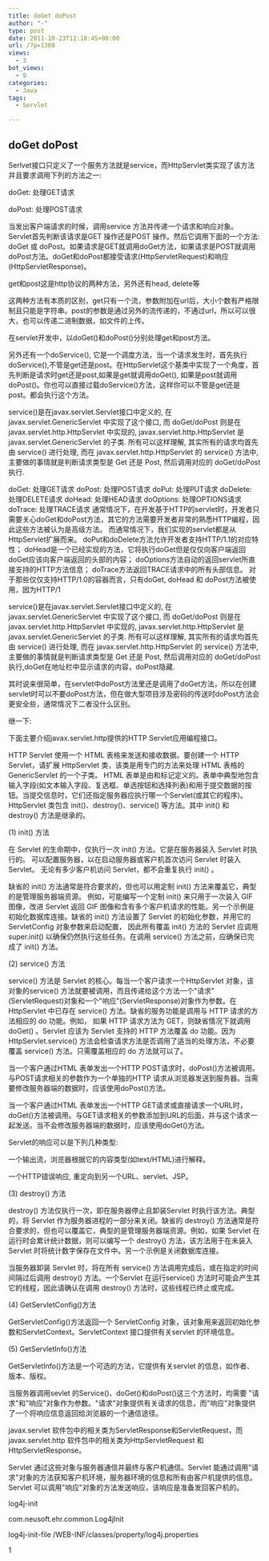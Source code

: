 ```yaml
---
title: doGet doPost
author: "-"
type: post
date: 2011-10-23T12:18:45+00:00
url: /?p=1300
views:
  - 3
bot_views:
  - 9
categories:
  - Java
tags:
  - Servlet

---
```

## doGet doPost
Serlvet接口只定义了一个服务方法就是service，而HttpServlet类实现了该方法并且要求调用下列的方法之一: 
  
doGet: 处理GET请求
  
doPost: 处理POST请求
  
当发出客户端请求的时候，调用service 方法并传递一个请求和响应对象。Servlet首先判断该请求是GET 操作还是POST 操作。然后它调用下面的一个方法: doGet 或 doPost。如果请求是GET就调用doGet方法，如果请求是POST就调用doPost方法。doGet和doPost都接受请求(HttpServletRequest)和响应(HttpServletResponse)。

get和post这是http协议的两种方法，另外还有head, delete等
  
这两种方法有本质的区别，get只有一个流，参数附加在url后，大小个数有严格限制且只能是字符串。post的参数是通过另外的流传递的，不通过url，所以可以很大，也可以传递二进制数据，如文件的上传。
  
在servlet开发中，以doGet()和doPost()分别处理get和post方法。
  
另外还有一个doService(), 它是一个调度方法，当一个请求发生时，首先执行doService(),不管是get还是post。在HttpServlet这个基类中实现了一个角度，首先判断是请求时get还是post,如果是get就调用doGet(), 如果是post就调用doPost()。你也可以直接过载doService()方法，这样你可以不管是get还是post。都会执行这个方法。

service()是在javax.servlet.Servlet接口中定义的, 在 javax.servlet.GenericServlet 中实现了这个接口, 而 doGet/doPost 则是在 javax.servlet.http.HttpServlet 中实现的, javax.servlet.http.HttpServlet 是 javax.servlet.GenericServlet 的子类. 所有可以这样理解, 其实所有的请求均首先由 service() 进行处理, 而在 javax.servlet.http.HttpServlet 的 service() 方法中, 主要做的事情就是判断请求类型是 Get 还是 Post, 然后调用对应的 doGet/doPost 执行.

doGet: 处理GET请求 doPost: 处理POST请求 doPut: 处理PUT请求 doDelete: 处理DELETE请求 doHead: 处理HEAD请求 doOptions: 处理OPTIONS请求 doTrace: 处理TRACE请求 通常情况下，在开发基于HTTP的servlet时，开发者只需要关心doGet和doPost方法，其它的方法需要开发者非常的熟悉HTTP编程，因此这些方法被认为是高级方法。 而通常情况下，我们实现的servlet都是从HttpServlet扩展而来。 doPut和doDelete方法允许开发者支持HTTP/1.1的对应特性； doHead是一个已经实现的方法，它将执行doGet但是仅仅向客户端返回doGet应该向客户端返回的头部的内容； doOptions方法自动的返回servlet所直接支持的HTTP方法信息； doTrace方法返回TRACE请求中的所有头部信息。 对于那些仅仅支持HTTP/1.0的容器而言，只有doGet, doHead 和 doPost方法被使用，因为HTTP/1

service()是在javax.servlet.Servlet接口中定义的, 在 javax.servlet.GenericServlet 中实现了这个接口, 而 doGet/doPost 则是在 javax.servlet.http.HttpServlet 中实现的, javax.servlet.http.HttpServlet 是 javax.servlet.GenericServlet 的子类. 所有可以这样理解, 其实所有的请求均首先由 service() 进行处理, 而在 javax.servlet.http.HttpServlet 的 service() 方法中, 主要做的事情就是判断请求类型是 Get 还是 Post, 然后调用对应的 doGet/doPost 执行,doGet在地址栏中显示请求的内容，doPost隐藏.
  
其时说来很简单，在servlet中doPost方法里还是调用了doGet方法，所以在创建servlet时可以不要doPost方法，但在做大型项目涉及密码的传送时doPost方法会更安全些，通常情况下二者没什么区别。

继一下:

下面主要介绍javax.servlet.http提供的HTTP Servlet应用编程接口。

HTTP Servlet 使用一个 HTML 表格来发送和接收数据。要创建一个 HTTP Servlet，请扩展 HttpServlet 类，该类是用专门的方法来处理 HTML 表格的 GenericServlet 的一个子类。 HTML 表单是由和标记定义的。表单中典型地包含输入字段(如文本输入字段、复选框、单选按钮和选择列表)和用于提交数据的按钮。当提交信息时，它们还指定服务器应执行哪一个Servlet(或其它的程序)。 HttpServlet 类包含 init()、destroy()、service() 等方法。其中 init() 和 destroy() 方法是继承的。

(1) init() 方法

在 Servlet 的生命期中，仅执行一次 init() 方法。它是在服务器装入 Servlet 时执行的。 可以配置服务器，以在启动服务器或客户机首次访问 Servlet 时装入 Servlet。 无论有多少客户机访问 Servlet，都不会重复执行 init() 。

缺省的 init() 方法通常是符合要求的，但也可以用定制 init() 方法来覆盖它，典型的是管理服务器端资源。 例如，可能编写一个定制 init() 来只用于一次装入 GIF 图像，改进 Servlet 返回 GIF 图像和含有多个客户机请求的性能。另一个示例是初始化数据库连接。缺省的 init() 方法设置了 Servlet 的初始化参数，并用它的 ServletConfig 对象参数来启动配置， 因此所有覆盖 init() 方法的 Servlet 应调用 super.init() 以确保仍然执行这些任务。在调用 service() 方法之前，应确保已完成了 init() 方法。

(2) service() 方法

service() 方法是 Servlet 的核心。每当一个客户请求一个HttpServlet 对象，该对象的service() 方法就要被调用，而且传递给这个方法一个"请求"(ServletRequest)对象和一个"响应"(ServletResponse)对象作为参数。在 HttpServlet 中已存在 service() 方法。缺省的服务功能是调用与 HTTP 请求的方法相应的 do 功能。例如， 如果 HTTP 请求方法为 GET，则缺省情况下就调用 doGet() 。Servlet 应该为 Servlet 支持的 HTTP 方法覆盖 do 功能。因为 HttpServlet.service() 方法会检查请求方法是否调用了适当的处理方法，不必要覆盖 service() 方法。只需覆盖相应的 do 方法就可以了。

当一个客户通过HTML 表单发出一个HTTP POST请求时，doPost()方法被调用。与POST请求相关的参数作为一个单独的HTTP 请求从浏览器发送到服务器。当需要修改服务器端的数据时，应该使用doPost()方法。

当一个客户通过HTML 表单发出一个HTTP GET请求或直接请求一个URL时，doGet()方法被调用。与GET请求相关的参数添加到URL的后面，并与这个请求一起发送。当不会修改服务器端的数据时，应该使用doGet()方法。

Servlet的响应可以是下列几种类型: 

一个输出流，浏览器根据它的内容类型(如text/HTML)进行解释。

一个HTTP错误响应, 重定向到另一个URL、servlet、JSP。

(3) destroy() 方法

destroy() 方法仅执行一次，即在服务器停止且卸装Servlet 时执行该方法。典型的，将 Servlet 作为服务器进程的一部分来关闭。缺省的 destroy() 方法通常是符合要求的，但也可以覆盖它，典型的是管理服务器端资源。例如，如果 Servlet 在运行时会累计统计数据，则可以编写一个 destroy() 方法，该方法用于在未装入 Servlet 时将统计数字保存在文件中。另一个示例是关闭数据库连接。

当服务器卸装 Servlet 时，将在所有 service() 方法调用完成后，或在指定的时间间隔过后调用 destroy() 方法。一个Servlet 在运行service() 方法时可能会产生其它的线程，因此请确认在调用 destroy() 方法时，这些线程已终止或完成。

(4) GetServletConfig()方法

GetServletConfig()方法返回一个 ServletConfig 对象，该对象用来返回初始化参数和ServletContext。ServletContext 接口提供有关servlet 的环境信息。

(5) GetServletInfo()方法

GetServletInfo()方法是一个可选的方法，它提供有关servlet 的信息，如作者、版本、版权。

当服务器调用sevlet 的Service()、doGet()和doPost()这三个方法时，均需要 "请求"和"响应"对象作为参数。"请求"对象提供有关请求的信息，而"响应"对象提供了一个将响应信息返回给浏览器的一个通信途径。

javax.servlet 软件包中的相关类为ServletResponse和ServletRequest，而javax.servlet.http 软件包中的相关类为HttpServletRequest 和 HttpServletResponse。

Servlet 通过这些对象与服务器通信并最终与客户机通信。Servlet 能通过调用"请求"对象的方法获知客户机环境，服务器环境的信息和所有由客户机提供的信息。Servlet 可以调用"响应"对象的方法发送响应，该响应是准备发回客户机的。
  
log4j-init
  
com.neusoft.ehr.common.Log4jInit

log4j-init-file /WEB-INF/classes/property/log4j.properties
  
1